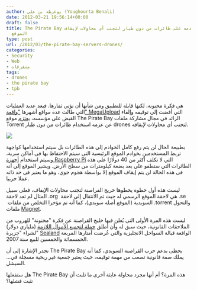 ```yaml
---
author: يوغرطة بن علي (Youghourta Benali)
date: 2012-03-21 19:56:14+00:00
draft: false
title: The Pirate Bay يعتزم رفع خوادمه على طائرات من دون طيار لتجنب أي محاولات لإيقاف
  الموقع
type: post
url: /2012/03/the-pirate-bay-servers-drones/
categories:
- Security
- Web
- متفرقات
tags:
- drones
- the pirate bay
- tpb
---
```


هي فكرة مجنونة، لكنها قابلة للتطبيق ومن شأنها أن تؤتي ثمارها. فبعد عديد العمليات التي طالت عدة مواقع أشهرها ["واقعة" MegaUpload](../2012/01/megaupload-shutdown/) التي أفضت إلى توقيفه وإلقاء القبض على مؤسسه، [يعتزم](https://thepiratebay.se/blog/210) موقع The Pirate Bay الرائد في مجال مشاركة ملفات Torrent عن عزمه استخدام طائرات من دون طيار drones لتجنب أي محاولات لإيقافه.




[![](https://www.it-scoop.com/wp-content/uploads/2012/03/ThePirateBay-drone.jpg)
](https://www.it-scoop.com/wp-content/uploads/2012/03/ThePirateBay-drone.jpg)




بطبيعة الحال لن يتم رفع كامل الخوادم إلى هذه الطائرات بل سيتم استخدامها كواجهة تربط المستخدمين بخوادم الموقع الرئيسية التي سيتم الاحتفاظ بها في أماكن سرية، وسيتم استخدام [أجهزة Raspberry Pi](../2011/05/raspberry-pi/) التي لا تكلف أكثر من 40 دولارًا على هذه الطائرات التي ستطفو على بعد بضعة كيلومترات من سطح الأرض. ويشير الموقع إلى أنه في هذه الحالة لن يتم إيقاف الموقع إلا بواسطة هجوم جوي، وهو ما يعتبر في حد ذاته عملا حربيا.




ليست هذه أول خطوة يخطوها خريج القراصنة لتجنب محاولات الإيقاف، فعلى سبيل المثال لم تعد لاحقة .org  هي لاحقة الموقع الرسمي له حيث تم الانتقال إلى لاحقة .se  السويدية (الموقع أصله سويدي)، كما أنه تم مؤخرا التخلص من ملفات .torrent والتحول ملفات [Magnet](https://thepiratebay.se/blog/208).




ليست هذه المرة الأولى التي يُعلن فيها خليج القراصنة عن فكرة "مجنونة" للهروب من الملاحقات القانونية، حيث سبق له وأن أطلق [حملة لتجميع الأموال اللازمة](http://www.theregister.co.uk/2007/01/12/pirate_bay_buys_island/) (ملياري دولار) لشراء "جزيرة" [Sealand](http://en.wikipedia.org/wiki/Principality_of_Sealand) الواقعة قبالة السواحل الانجليزية والتي عُرضت أمتارها المربعة الخمسمائة والخمسين للبيع سنة 2007.




تجدر الإشارة إلى أن The Pirate Bay يحظى بدعم حزب القراصنة السويدي، كما أنه يملك صفة قانونية تصعب من مهمة توقيفه، حيث يعتبر جمعية غير ربحية مسجلة في... السيشل.




هل ستفعلها The Pirate Bay هذه المرة؟ أم أنها مجرد محاولة عابثة أخرى ما تلبث أن تثبت فشلها؟
